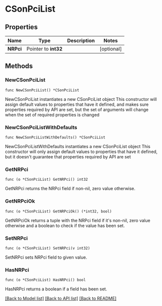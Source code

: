 # CSonPciList

## Properties

Name | Type | Description | Notes
------------ | ------------- | ------------- | -------------
**NRPci** | Pointer to **int32** |  | [optional] 

## Methods

### NewCSonPciList

`func NewCSonPciList() *CSonPciList`

NewCSonPciList instantiates a new CSonPciList object
This constructor will assign default values to properties that have it defined,
and makes sure properties required by API are set, but the set of arguments
will change when the set of required properties is changed

### NewCSonPciListWithDefaults

`func NewCSonPciListWithDefaults() *CSonPciList`

NewCSonPciListWithDefaults instantiates a new CSonPciList object
This constructor will only assign default values to properties that have it defined,
but it doesn't guarantee that properties required by API are set

### GetNRPci

`func (o *CSonPciList) GetNRPci() int32`

GetNRPci returns the NRPci field if non-nil, zero value otherwise.

### GetNRPciOk

`func (o *CSonPciList) GetNRPciOk() (*int32, bool)`

GetNRPciOk returns a tuple with the NRPci field if it's non-nil, zero value otherwise
and a boolean to check if the value has been set.

### SetNRPci

`func (o *CSonPciList) SetNRPci(v int32)`

SetNRPci sets NRPci field to given value.

### HasNRPci

`func (o *CSonPciList) HasNRPci() bool`

HasNRPci returns a boolean if a field has been set.


[[Back to Model list]](../README.md#documentation-for-models) [[Back to API list]](../README.md#documentation-for-api-endpoints) [[Back to README]](../README.md)


